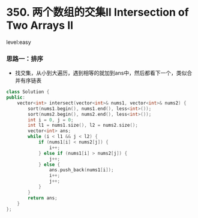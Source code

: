 # 350. 两个数组的交集II Intersection of Two Arrays II

level:easy

### 思路一：排序

- 找交集，从小到大遍历，遇到相等的就加到ans中，然后都看下一个，类似合并有序链表

```cpp
class Solution {
public:
    vector<int> intersect(vector<int>& nums1, vector<int>& nums2) {
        sort(nums1.begin(), nums1.end(), less<int>());
        sort(nums2.begin(), nums2.end(), less<int>());
        int i = 0, j = 0;
        int l1 = nums1.size(), l2 = nums2.size();
        vector<int> ans;
        while (i < l1 && j < l2) {
            if (nums1[i] < nums2[j]) {
                i++;
            } else if (nums1[i] > nums2[j]) {
                j++;
            } else {
                ans.push_back(nums1[i]);
                i++;
                j++;
            }
        }
        return ans;
    }
};
```

